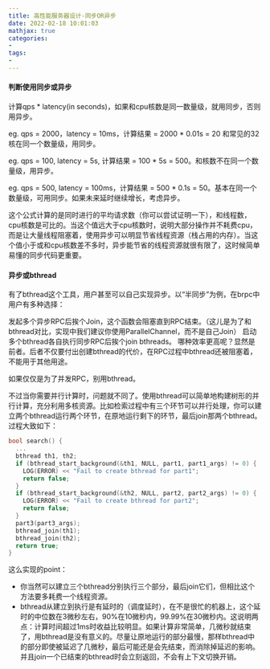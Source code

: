```yaml
---
title: 高性能服务器设计-同步OR异步
date: 2022-02-18 10:01:03
mathjax: true
categories:
- 
tags: 
- 
---
```


#### 判断使用同步或异步

计算qps * latency(in seconds)，如果和cpu核数是同一数量级，就用同步，否则用异步。

eg. qps = 2000，latency = 10ms，计算结果 = 2000 \* 0.01s = 20
和常见的32核在同一个数量级，用同步。

eg. qps = 100, latency = 5s, 计算结果 = 100 \* 5s = 500。和核数不在同一个数量级，用异步。

eg. qps = 500, latency = 100ms，计算结果 = 500 \* 0.1s = 50。基本在同一个数量级，可用同步。如果未来延时继续增长，考虑异步。

这个公式计算的是同时进行的平均请求数（你可以尝试证明一下），和线程数，cpu核数是可比的。当这个值远大于cpu核数时，说明大部分操作并不耗费cpu，而是让大量线程阻塞着，使用异步可以明显节省线程资源（栈占用的内存）。当这个值小于或和cpu核数差不多时，异步能节省的线程资源就很有限了，这时候简单易懂的同步代码更重要。

#### 异步或bthread

有了bthread这个工具，用户甚至可以自己实现异步。以“半同步”为例，在brpc中用户有多种选择：

发起多个异步RPC后挨个Join，这个函数会阻塞直到RPC结束。（这儿是为了和bthread对比，实现中我们建议你使用ParallelChannel，而不是自己Join）
启动多个bthread各自执行同步RPC后挨个join bthreads。
哪种效率更高呢？显然是前者。后者不仅要付出创建bthread的代价，在RPC过程中bthread还被阻塞着，不能用于其他用途。

如果仅仅是为了并发RPC，别用bthread。

不过当你需要并行计算时，问题就不同了。使用bthread可以简单地构建树形的并行计算，充分利用多核资源。比如检索过程中有三个环节可以并行处理，你可以建立两个bthread运行两个环节，在原地运行剩下的环节，最后join那两个bthread。过程大致如下：

```cpp
bool search() {
  ...
  bthread th1, th2;
  if (bthread_start_background(&th1, NULL, part1, part1_args) != 0) {
    LOG(ERROR) << "Fail to create bthread for part1";
    return false;
  }
  if (bthread_start_background(&th2, NULL, part2, part2_args) != 0) {
    LOG(ERROR) << "Fail to create bthread for part2";
    return false;
  }
  part3(part3_args);
  bthread_join(th1);
  bthread_join(th2);
  return true;
}
```

这么实现的point：

- 你当然可以建立三个bthread分别执行三个部分，最后join它们，但相比这个方法要多耗费一个线程资源。
- bthread从建立到执行是有延时的（调度延时），在不是很忙的机器上，这个延时的中位数在3微秒左右，90%在10微秒内，99.99%在30微秒内。这说明两点：计算时间超过1ms时收益比较明显。如果计算非常简单，几微秒就结束了，用bthread是没有意义的。尽量让原地运行的部分最慢，那样bthread中的部分即使被延迟了几微秒，最后可能还是会先结束，而消除掉延迟的影响。并且join一个已结束的bthread时会立刻返回，不会有上下文切换开销。
